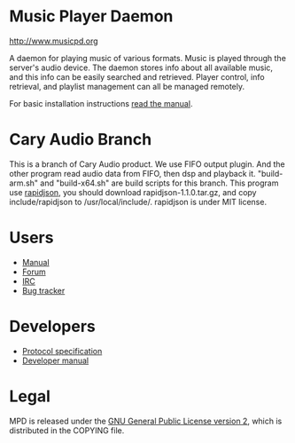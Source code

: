 # Music Player Daemon

http://www.musicpd.org

A daemon for playing music of various formats.  Music is played through the 
server's audio device.  The daemon stores info about all available music, 
and this info can be easily searched and retrieved.  Player control, info
retrieval, and playlist management can all be managed remotely.

For basic installation instructions
[read the manual](https://www.musicpd.org/doc/user/install.html).

# Cary Audio Branch

This is a branch of Cary Audio product. We use FIFO output plugin. And 
the other program read audio data from FIFO, then dsp and playback it.
"build-arm.sh" and "build-x64.sh" are build scripts for this branch. This program
use [rapidjson](https://github.com/Tencent/rapidjson), you should download  rapidjson-1.1.0.tar.gz, and copy include/rapidjson to  /usr/local/include/. rapidjson is under MIT license.

# Users

- [Manual](http://www.musicpd.org/doc/user/)
- [Forum](http://forum.musicpd.org/)
- [IRC](irc://chat.freenode.net/#mpd)
- [Bug tracker](https://github.com/MusicPlayerDaemon/MPD/issues/)

# Developers

- [Protocol specification](http://www.musicpd.org/doc/protocol/)
- [Developer manual](http://www.musicpd.org/doc/developer/)

# Legal

MPD is released under the
[GNU General Public License version 2](https://www.gnu.org/licenses/gpl-2.0.txt),
which is distributed in the COPYING file.

